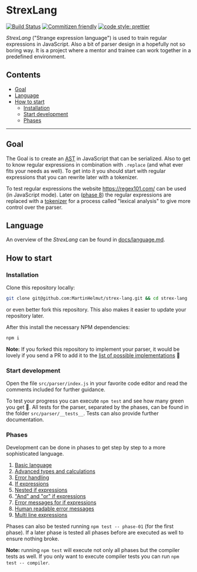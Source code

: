 # StrexLang

[![Build Status](https://circleci.com/gh/MartinHelmut/strex-lang/tree/main.svg?style=shield)](https://circleci.com/gh/MartinHelmut/strex-lang/tree/main)
[![Commitizen friendly](https://img.shields.io/badge/commitizen-friendly-brightgreen.svg)](http://commitizen.github.io/cz-cli/)
[![code style: prettier](https://img.shields.io/badge/code_style-prettier-ff69b4.svg)](https://github.com/prettier/prettier)

_StrexLang_ ("Strange expression language") is used to train regular expressions in JavaScript. Also a bit of parser design in a hopefully not so boring way. It is a project where a mentor and trainee can work together in a predefined environment.

## Contents

- [Goal](#goal)
- [Language](#language)
- [How to start](#how-to-start)
  - [Installation](#installation)
  - [Start development](#start-development)
  - [Phases](#phases)

---

## Goal

The Goal is to create an [AST](https://en.wikipedia.org/wiki/Abstract_syntax_tree) in JavaScript that can be serialized. Also to get to know regular expressions in combination with `.replace` (and what ever fits your needs as well). To get into it you should start with regular expressions that you can rewrite later with a tokenizer.

To test regular expressions the website https://regex101.com/ can be used (in JavaScript mode). Later on ([phase 8](#phases)) the regular expressions are replaced with a [tokenizer](https://en.wikipedia.org/wiki/Lexical_analysis#Tokenization) for a process called "lexical analysis" to give more control over the parser.

## Language

An overview of the _StrexLang_ can be found in [docs/language.md](docs/language.md).

## How to start

### Installation

Clone this repository locally:

```bash
git clone git@github.com:MartinHelmut/strex-lang.git && cd strex-lang
```

or even better fork this repository. This also makes it easier to update your repository later.

After this install the necessary NPM dependencies:

```bash
npm i
```

**Note:** If you forked this repository to implement your parser, it would be lovely if you send a PR to add it to the [list of possible implementations](docs/implementations.md) 🎉

### Start development

Open the file `src/parser/index.js` in your favorite code editor and read the comments included for further guidance.

To test your progress you can execute `npm test` and see how many green you get 🚀. All tests for the parser, separated by the phases, can be found in the folder `src/parser/__tests__`. Tests can also provide further documentation.

### Phases

Development can be done in phases to get step by step to a more sophisticated language.

1. [Basic language](src/parser/__tests__/phase-01/README.md)
2. [Advanced types and calculations](src/parser/__tests__/phase-02/README.md)
3. [Error handling](src/parser/__tests__/phase-03/README.md)
4. [If expressions](src/parser/__tests__/phase-04/README.md)
5. [Nested if expressions](src/parser/__tests__/phase-05/README.md)
6. ["And" and "or" if expressions](src/parser/__tests__/phase-06/README.md)
7. [Error messages for if expressions](src/parser/__tests__/phase-07/README.md)
8. [Human readable error messages](src/parser/__tests__/phase-08/README.md)
9. [Multi line expressions](src/parser/__tests__/phase-09/README.md)

Phases can also be tested running `npm test -- phase-01` (for the first phase). If a later phase is tested all phases before are executed as well to ensure nothing broke.

**Note:** running `npm test` will execute not only all phases but the compiler tests as well. If you only want to execute compiler tests you can run `npm test -- compiler`.
